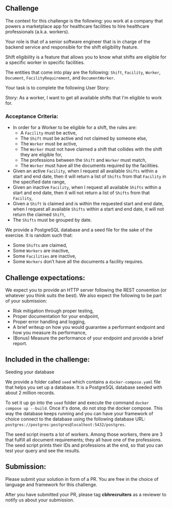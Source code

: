## Challenge

The context for this challenge is the following: you work at a company that powers a marketplace app for healthcare facilities to hire healthcare professionals (a.k.a. workers).

Your role is that of a senior software engineer that is in charge of the backend service and responsible for the shift eligibility feature.

Shift eligibility is a feature that allows you to know what shifts are eligible for a specific worker in specific facilities.

The entities that come into play are the following: `Shift`, `Facility`, `Worker`, `Document`, `FacilityRequirement`, and `DocumentWorker`.

Your task is to complete the following User Story:

Story: As a worker, I want to get all available shifts that I'm eligible to work for.

### Acceptance Criteria:

- In order for a Worker to be eligible for a shift, the rules are:
  - A `Facility` must be active,
  - The `Shift` must be active and not claimed by someone else,
  - The `Worker` must be active,
  - The `Worker` must not have claimed a shift that collides with the shift they are eligible for,
  - The professions between the `Shift` and `Worker` must match,
  - The `Worker` must have all the documents required by the facilities.
 - Given an active `Facility`, when I request all available `Shifts` within a start and end date, then it will return a list of `Shifts` from that `Facility` in the specified date range,
 - Given an inactive `Facility`, when I request all available `Shifts` within a start and end date, then it will not return a list of `Shifts` from that `Facility`,
 - Given a `Shift` is claimed and is within the requested start and end date, when I request all available `Shifts` within a start and end date, it will not return the claimed `Shift`,
 - The `Shifts` must be grouped by date.


We provide a PostgreSQL database and a seed file for the sake of the exercise. It is random such that:

- Some `Shifts` are claimed,
- Some `Workers` are inactive,
- Some `Facilities` are inactive,
- Some `Workers` don’t have all the documents a facility requires.


## Challenge expectations:

We expect you to provide an HTTP server following the REST convention (or whatever you think suits the best). We also expect the following to be part of your submission:

- Risk mitigation through proper testing,
- Proper documentation for your endpoint,
- Proper error handling and logging,
- A brief writeup on how you would guarantee a performant endpoint and how you measure its performance,
- (Bonus) Measure the performance of your endpoint and provide a brief report.


## Included in the challenge:

Seeding your database

We provide a folder called `seed` which contains a `docker-compose.yaml` file that helps you set up a database. It is a PostgreSQL database seeded with about 2 million records.

To set it up go into the `seed` folder and execute the command `docker compose up --build`. Once it's done, do not stop the docker compose. This way the database keeps running and you can have your framework of choice connect to the database using the following database URL: `postgres://postgres:postgres@localhost:5432/postgres`.

The seed script inserts a lot of workers. Among those workers, there are 3 that fulfill all document requirements; they all have one of the professions. The seed script prints their IDs and professions at the end, so that you can test your query and see the results.

## Submission:

Please submit your solution in form of a PR. You are free in the choice of language and framework for this challenge.

After you have submitted your PR, please tag **cbhrecruiters** as a reviewer to notify us about your submission.

